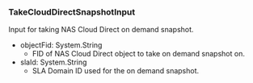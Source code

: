 ### TakeCloudDirectSnapshotInput
Input for taking NAS Cloud Direct on demand snapshot.

- objectFid: System.String
  - FID of NAS Cloud Direct object to take on demand snapshot on.
- slaId: System.String
  - SLA Domain ID used for the on demand snapshot.
